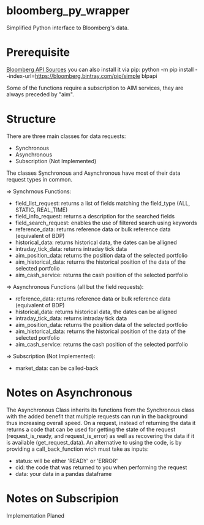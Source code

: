 bloomberg_py_wrapper
=====

Simplified Python interface to Bloomberg's data.

Prerequisite
=====

[Bloomberg API Sources](https://www.bloomberg.com/professional/support/api-library/) you can also install it via pip: 
  python -m pip install --index-url=https://bloomberg.bintray.com/pip/simple blpapi
 
 Some of the functions require a subscription to AIM services, they are always preceded by "aim".
  
Structure
=====

There are three main classes for data requests:
   * Synchronous
   * Asynchronous
   * Subscription (Not Implemented)

The classes Synchronous and Asynchronous have most of their data request types in common.

=> Synchrnous Functions:
   * field_list_request: returns a list of fields matching the field_type (ALL, STATIC, REAL_TIME)
   * field_info_request: returns a description for the searched fields
   * field_search_request: enables the use of filtered search using keywords
   * reference_data: returns reference data or bulk reference data (equivalent of BDP)
   * historical_data: returns historical data, the dates can be alligned
   * intraday_tick_data: returns intraday tick data
   * aim_position_data: returns the position data of the selected portfolio
   * aim_historical_data: returns the historical position of the data of the selected portfolio
   * aim_cash_service: returns the cash position of the selected portfolio
    
=> Asynchronous Functions (all but the field requests):
   * reference_data: returns reference data or bulk reference data (equivalent of BDP)
   * historical_data: returns historical data, the dates can be alligned
   * intraday_tick_data: returns intraday tick data
   * aim_position_data: returns the position data of the selected portfolio
   * aim_historical_data: returns the historical position of the data of the selected portfolio
   * aim_cash_service: returns the cash position of the selected portfolio
    
=> Subscription (Not Implemented):
   * market_data: can be called-back
    
Notes on Asynchronous
=====

The Asynchronous Class inherits its functions from the Synchronous class with the added benefit that multiple requests can run in the background thus increasing overall speed. 
On a request, instead of returning the data it returns a code that can be used for getting the state of the request (request_is_ready, and request_is_error) as well as recovering the data if it is available (get_request_data). 
An alternative to using the code, is by providing a call_back_function wich must take as inputs: 
   * status: will be either 'READY' or 'ERROR'
   * cid: the code that was returned to you when performing the request
   * data: your data in a pandas dataframe

Notes on Subscripion
=====

Implementation Planed
